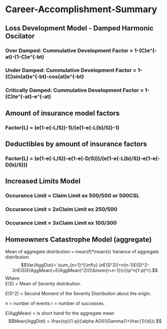 # Career-Accomplishment-Summary

## Loss Development Model - Damped Harmonic Oscilator
### Over Damped: Cummulative Development Factor = 1-(C)e^(-at)-(1-C)e^(-bt)
### Under Damped: Cummulative Development Factor =  1-(C)sin(at)e^(-bt)-cos(at)e^(-bt)
### Critically Damped: Cummulative Development Factor =  1-(C)te^(-at)-e^(-at)

## Amount of insurance model factors
### Factor(L) = (e(1-e(-L/S))-1)/(e(1-e(-L(b)/S))-1)

## Deductibles by amount of insurance factors
### Factor(L) = (e(1-e(-L/S))-e(1-e(-D/S)))/(e(1-e(-L(b)/S))-e(1-e(-D(b)/S)))

## Increased Limits Model
### Occurance Limit = Claim Limit ex 500/500 or 500CSL
### Occurance Limit = 2xClaim Limit ex 250/500
### Occurance Limit = 3xClaim Limit ex 100/300

## Homeowners Catastrophe Model (aggregate)
Mean of aggregate distribution = mean(f)*mean(s)
Variance of aggregate distribution $$Var(AggDist)= \sum_{n=1}^{\infty} (nE(S^2))+n(n-1)E(S)^2-2nE(S)E(AggMean)+E(AggMean)^2)((\binom{r+n-1}{n})p^n(1-p)^r).$$ 
Where:  
E(S) = Mean of Severity distribution.

E(S^2) = Second Moment of the Severity Distribution about the origin.

n = number of events r = number of successes.

E(AggMean) = is short hand for the aggregate mean $$Mean(AggDist) = \frac{rp}{1-p}(\alpha AOI)(\Gamma(1+\frac{1}{d})).$$
## 

